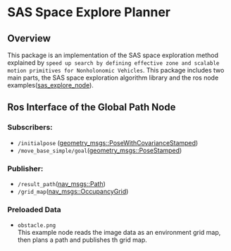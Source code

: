 # SAS Space Explore Planner
## Overview
This package is an implementation of the SAS space exploration method explained by `speed up search by defining effective zone and scalable motion primitives for Nonholonomic Vehicles`. This package includes two main parts, the SAS space exploration algorithm library and the ros node examples([sas_explore_node](https://github.com/bit-ivrc/hmpl/blob/feature_13_sas-space-explore/sas_space_explore/src/sas_explore_node.cpp)).


## Ros Interface of the Global Path Node

### Subscribers:
* `/initialpose` ([geometry_msgs::PoseWithCovarianceStamped](http://docs.ros.org/api/geometry_msgs/html/msg/PoseWithCovarianceStamped.html))
* `/move_base_simple/goal`([geometry_msgs::PoseStamped]())  


### Publisher:
* `/result_path`([nav_msgs::Path](http://docs.ros.org/api/nav_msgs/html/msg/Path.html))
* `/grid_map`([nav_msgs::OccupancyGrid]())

### Preloaded Data
* `obstacle.png`  
This example node reads the image data as an environment grid map, then plans a path and publishes th grid map.
